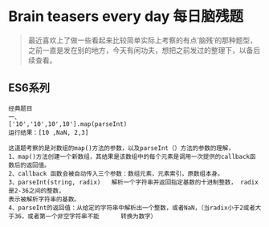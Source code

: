 
Brain teasers every day
每日脑残题
====
> 最近喜欢上了做一些看起来比较简单实际上考察的有点‘脑残’的那种题型，
> 之前一直是发在别的地方，今天有闲功夫，想把之前发过的整理下，以备后续查看。

ES6系列
-------
    经典题目   
    一、
    ['10','10',10',10'].map(parseInt)
    运行结果：[10 ,NaN, 2,3]
    
    这道题考察的是对数组的map()方法的参数，以及parseInt（）方法的参数的理解，
    1、map()方法创建一个新数组，其结果是该数组中的每个元素是调用一次提供的callback函数后的返回值。
    2、callback 函数会被自动传入三个参数：数组元素，元素索引，原数组本身。
    3、parseInt(string, radix)   解析一个字符串并返回指定基数的十进制整数， radix 是2-36之间的整数，
    表示被解析字符串的基数。
    4、parseInt的返回值：从给定的字符串中解析出一个整数，或者NaN，（当radix小于2或者大于36，或者第一个非空字符串不能      转换为数字）
